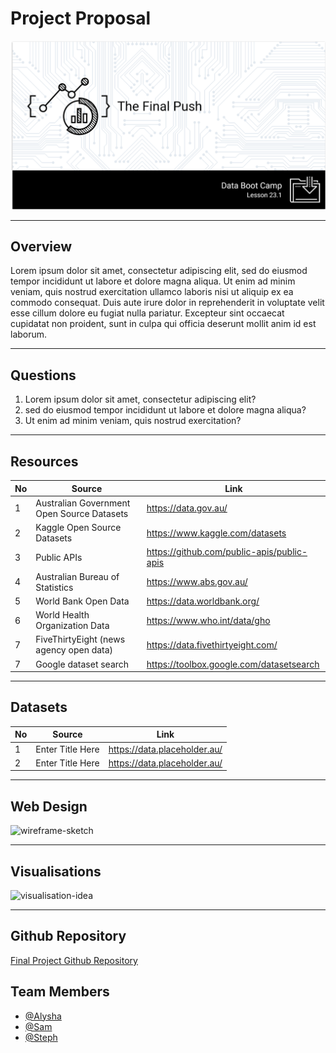 # Project Proposal

![05_finalprojectproposal](https://github.com/alysnow/Final-Project/blob/main/Images/05_finalprojectproposal.PNG)

- - -

## Overview

Lorem ipsum dolor sit amet, consectetur adipiscing elit, sed do eiusmod tempor incididunt ut labore et dolore magna aliqua. Ut enim ad minim veniam, quis nostrud exercitation ullamco laboris nisi ut aliquip ex ea commodo consequat. Duis aute irure dolor in reprehenderit in voluptate velit esse cillum dolore eu fugiat nulla pariatur. Excepteur sint occaecat cupidatat non proident, sunt in culpa qui officia deserunt mollit anim id est laborum.

- - -

## Questions 

1. Lorem ipsum dolor sit amet, consectetur adipiscing elit? 
2. sed do eiusmod tempor incididunt ut labore et dolore magna aliqua? 
3. Ut enim ad minim veniam, quis nostrud exercitation?

- - -

## Resources

|No|Source|Link|
|-|-|-|
|1|Australian Government Open Source Datasets |https://data.gov.au/|
|2|Kaggle Open Source Datasets |https://www.kaggle.com/datasets|
|3|Public APIs |https://github.com/public-apis/public-apis|
|4|Australian Bureau of Statistics |https://www.abs.gov.au/|
|5|World Bank Open Data |https://data.worldbank.org/|
|6|World Health Organization Data |https://www.who.int/data/gho|
|7|FiveThirtyEight (news agency open data) |https://data.fivethirtyeight.com/|
|7|Google dataset search |https://toolbox.google.com/datasetsearch|

- - -

## Datasets

|No|Source|Link|
|-|-|-|
|1|Enter Title Here|https://data.placeholder.au/|
|2|Enter Title Here|https://data.placeholder.au/|

- - -

## Web Design

![wireframe-sketch](Images/xxx.png)

- - -

## Visualisations

![visualisation-idea](Images/xxx.png)

- - -

## Github Repository

[Final Project Github Repository](https://github.com/alysnow/Final-Project) 


## Team Members

- [@Alysha](https://github.com/alysnow)
- [@Sam](https://github.com/XXX)
- [@Steph](https://github.com/sSalvs)

